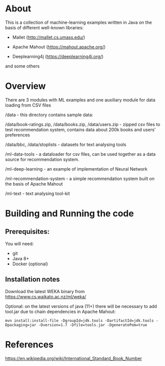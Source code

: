 ﻿About
======

This is a collection of machine-learning examples written in Java on the basis of different well-known libraries:

* Mallet (http://mallet.cs.umass.edu/) 

* Apache Mahout (https://mahout.apache.org/)

* Deeplearning4j  (https://deeplearning4j.org/)

and some others


Overview
=========

There are 3 modules with ML examples and one auxiliary module for data loading from CSV files

/data - this directory contains sample data:

/data/book-ratings.zip, /data/books.zip, /data/users.zip - zipped csv files to test recommendation system, contains data about 200k books and users' preferences

/data/bbc, /data/stoplists - datasets for text analysing tools

/ml-data-tools - a dataloader for csv files, can be used together as a data source for recommendation system.

/ml-deep-learning - an example of implementation of Neural Network 

/ml-recommendation-system - a simple recommendation system built on the basis of Apache Mahout

/ml-text - text analysing tool-kit


Building and Running the code
==============================

## Prerequisites:

You will need:
 * git
 * Java 8+  
 * Docker (optional)

## Installation notes

Download the latest WEKA binary from https://www.cs.waikato.ac.nz/ml/weka/

Optional:  on the latest versions of java (11+) there will be necessary to add tool.jar due to chain dependencies in Apache Mahout:

```
mvn install:install-file -DgroupId=jdk.tools -DartifactId=jdk.tools -Dpackaging=jar -Dversion=1.7 -Dfile=tools.jar -DgeneratePom=true
```

References
===========

https://en.wikipedia.org/wiki/International_Standard_Book_Number





